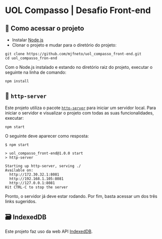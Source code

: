 # UOL Compasso | Desafio Front-end

## :door: Como acessar o projeto

- Instalar [Node.js](https://nodejs.org/en/)
- Clonar o projeto e mudar para o diretório do projeto:

```shell
git clone https://github.com/mjfneto/uol_compasso_front-end.git
cd uol_compasso_fron-end
```

Com o Node.js instalado e estando no diretório raiz do projeto, executar o seguinte na linha de comando:

```shell
npm install
```

## :rocket: `http-server`

Este projeto utiliza o pacote [`http-server`](https://www.npmjs.com/package/http-server) para iniciar um servidor local. Para iniciar o servidor e visualizar o projeto com todas as suas funcionalidades, executar:

```shell
npm start
```

O seguinte deve aparecer como resposta:

```shell
$ npm start

> uol_compasso_front-end@1.0.0 start
> http-server

Starting up http-server, serving ./
Available on:
  http://172.30.32.1:8081
  http://192.168.1.105:8081
  http://127.0.0.1:8081
Hit CTRL-C to stop the server
```

Pronto, o servidor já deve estar rodando. Por fim, basta acessar um dos três links sugeridos.

## :card_file_box: IndexedDB

Este projeto faz uso da web API [IndexedDB](https://developer.mozilla.org/pt-BR/docs/Web/API/IndexedDB_API).

